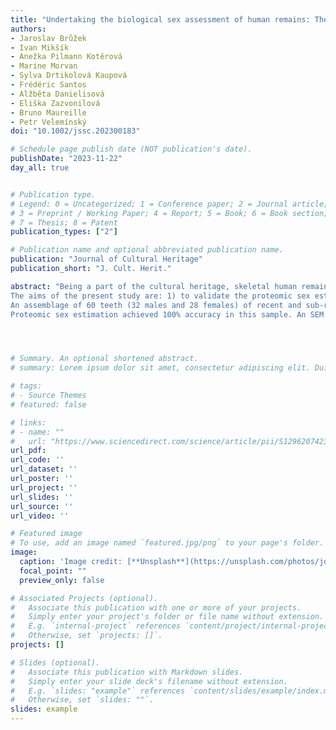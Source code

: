 ```yaml
---
title: "Undertaking the biological sex assessment of human remains: The applicability of minimally-invasive methods for proteomic sex estimation from enamel peptides"
authors:
- Jaroslav Brůžek
- Ivan Mikšík
- Anežka Pilmann Kotěrová
- Marine Morvan
- Sylva Drtikolová Kaupová
- Frédéric Santos
- Alžběta Danielisová
- Eliška Zazvonilová
- Bruno Maureille
- Petr Velemínský
doi: "10.1002/jssc.202300183"

# Schedule page publish date (NOT publication's date).
publishDate: "2023-11-22"
day_all: true


# Publication type.
# Legend: 0 = Uncategorized; 1 = Conference paper; 2 = Journal article;
# 3 = Preprint / Working Paper; 4 = Report; 5 = Book; 6 = Book section;
# 7 = Thesis; 8 = Patent
publication_types: ["2"]

# Publication name and optional abbreviated publication name.
publication: "Journal of Cultural Heritage"
publication_short: "J. Cult. Herit."

abstract: "Being a part of the cultural heritage, skeletal human remains and grave objects are often the only evidence of people who lived many years, or even centuries or millennia, ago, and their preservation for future generations is thus of the utmost importance. The first task in analyzing skeletal remains is to build a biological profile of the individual, including in particular a sex estimation. Recently developed proteomic sex analysis, based on the detection of two sex-dependent forms of the amelogenin protein in tooth enamel, could offer a minimally-invasive and reliable approach applicable to both recent and past populations.
The aims of the present study are: 1) to validate the proteomic sex estimation approach with a delicate, minimally-destructive protocol using protein etching in recent and sub-recent identified samples of adult individuals; 2) for the first time, to evaluate the invasiveness of the extraction of amelogenin protein from teeth for proteomic analysis via scanning electron microscope (SEM) and microcomputed tomography (micro-CT); 3) to apply the method to an archaeological sample of unknown adult and juvenile individuals.
An assemblage of 60 teeth (32 males and 28 females) of recent and sub-recent origin was used to validate the approach. A sub-sample of 20 teeth (10 males and 10 females) was used to assess the invasiveness of the amelogenin extraction procedure. For the application of the method, samples of 15 adult and 32 juvenile teeth, both originating from medieval populations, were used.
Proteomic sex estimation achieved 100% accuracy in this sample. An SEM and micro-CT comparison of the dental surfaces before and after chemical treatment showed an approximately 10% loss of enamel and only 2% loss of dentine. The suitability and minimally-invasive character of the protocol for proteomic analysis in biological sex estimation was demonstrated, as was its applicability to archaeological samples."




# Summary. An optional shortened abstract.
# summary: Lorem ipsum dolor sit amet, consectetur adipiscing elit. Duis posuere tellus ac convallis placerat. Proin tincidunt magna sed ex sollicitudin condimentum.

# tags:
# - Source Themes
# featured: false

# links:
# - name: ""
#   url: "https://www.sciencedirect.com/science/article/pii/S1296207423002376"
url_pdf: 
url_code: ''
url_dataset: ''
url_poster: ''
url_project: ''
url_slides: ''
url_source: ''
url_video: ''

# Featured image
# To use, add an image named `featured.jpg/png` to your page's folder. 
image:
  caption: 'Image credit: [**Unsplash**](https://unsplash.com/photos/jdD8gXaTZsc)'
  focal_point: ""
  preview_only: false

# Associated Projects (optional).
#   Associate this publication with one or more of your projects.
#   Simply enter your project's folder or file name without extension.
#   E.g. `internal-project` references `content/project/internal-project/index.md`.
#   Otherwise, set `projects: []`.
projects: []

# Slides (optional).
#   Associate this publication with Markdown slides.
#   Simply enter your slide deck's filename without extension.
#   E.g. `slides: "example"` references `content/slides/example/index.md`.
#   Otherwise, set `slides: ""`.
slides: example
---
```


